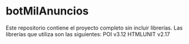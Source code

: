 # botMilAnuncios
Este repositorio contiene el proyecto completo sin incluir librerías.
Las librerías que utiliza son las siguientes:
POI v3.12
HTMLUNIT v2.17
